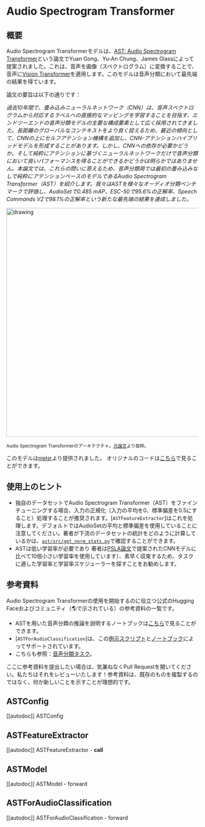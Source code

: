 <!--Copyright 2022 The HuggingFace Team. All rights reserved.

Licensed under the Apache License, Version 2.0 (the "License"); you may not use this file except in compliance with
the License. You may obtain a copy of the License at

http://www.apache.org/licenses/LICENSE-2.0

Unless required by applicable law or agreed to in writing, software distributed under the License is distributed on
an "AS IS" BASIS, WITHOUT WARRANTIES OR CONDITIONS OF ANY KIND, either express or implied. See the License for the
specific language governing permissions and limitations under the License.

⚠️ Note that this file is in Markdown but contain specific syntax for our doc-builder (similar to MDX) that may not be
rendered properly in your Markdown viewer.

-->

# Audio Spectrogram Transformer

## 概要

Audio Spectrogram Transformerモデルは、[AST: Audio Spectrogram Transformer](https://huggingface.co/papers/2104.01778)という論文でYuan Gong、Yu-An Chung、James Glassによって提案されました。これは、音声を画像（スペクトログラム）に変換することで、音声に[Vision Transformer](vit)を適用します。このモデルは音声分類において最先端の結果を得ています。

論文の要旨は以下の通りです：

*過去10年間で、畳み込みニューラルネットワーク（CNN）は、音声スペクトログラムから対応するラベルへの直接的なマッピングを学習することを目指す、エンドツーエンドの音声分類モデルの主要な構成要素として広く採用されてきました。長距離のグローバルなコンテキストをより良く捉えるため、最近の傾向として、CNNの上にセルフアテンション機構を追加し、CNN-アテンションハイブリッドモデルを形成することがあります。しかし、CNNへの依存が必要かどうか、そして純粋にアテンションに基づくニューラルネットワークだけで音声分類において良いパフォーマンスを得ることができるかどうかは明らかではありません。本論文では、これらの問いに答えるため、音声分類用では最初の畳み込みなしで純粋にアテンションベースのモデルであるAudio Spectrogram Transformer（AST）を紹介します。我々はASTを様々なオーディオ分類ベンチマークで評価し、AudioSetで0.485 mAP、ESC-50で95.6%の正解率、Speech Commands V2で98.1%の正解率という新たな最先端の結果を達成しました。*

<img src="https://huggingface.co/datasets/huggingface/documentation-images/resolve/main/transformers/model_doc/audio_spectogram_transformer_architecture.png"
alt="drawing" width="600"/>

<small> Audio Spectrogram Transformerのアーキテクチャ。<a href="https://huggingface.co/papers/2104.01778">元論文</a>より抜粋。</small>

このモデルは[nielsr](https://huggingface.co/nielsr)より提供されました。
オリジナルのコードは[こちら](https://github.com/YuanGongND/ast)で見ることができます。

## 使用上のヒント

- 独自のデータセットでAudio Spectrogram Transformer（AST）をファインチューニングする場合、入力の正規化（入力の平均を0、標準偏差を0.5にすること）処理することが推奨されます。[`ASTFeatureExtractor`]はこれを処理します。デフォルトではAudioSetの平均と標準偏差を使用していることに注意してください。著者が下流のデータセットの統計をどのように計算しているかは、[`ast/src/get_norm_stats.py`](https://github.com/YuanGongND/ast/blob/master/src/get_norm_stats.py)で確認することができます。
- ASTは低い学習率が必要であり 著者は[PSLA論文](https://huggingface.co/papers/2102.01243)で提案されたCNNモデルに比べて10倍小さい学習率を使用しています）、素早く収束するため、タスクに適した学習率と学習率スケジューラーを探すことをお勧めします。

## 参考資料

Audio Spectrogram Transformerの使用を開始するのに役立つ公式のHugging Faceおよびコミュニティ（🌎で示されている）の参考資料の一覧です。

<PipelineTag pipeline="audio-classification"/>

- ASTを用いた音声分類の推論を説明するノートブックは[こちら](https://github.com/NielsRogge/Transformers-Tutorials/tree/master/AST)で見ることができます。
- [`ASTForAudioClassification`]は、この[例示スクリプト](https://github.com/huggingface/transformers/tree/main/examples/pytorch/audio-classification)と[ノートブック](https://colab.research.google.com/github/huggingface/notebooks/blob/main/examples/audio_classification.ipynb)によってサポートされています。
- こちらも参照：[音声分類タスク](../tasks/audio_classification)。

ここに参考資料を提出したい場合は、気兼ねなくPull Requestを開いてください。私たちはそれをレビューいたします！参考資料は、既存のものを複製するのではなく、何か新しいことを示すことが理想的です。

## ASTConfig

[[autodoc]] ASTConfig

## ASTFeatureExtractor

[[autodoc]] ASTFeatureExtractor
    - __call__

## ASTModel

[[autodoc]] ASTModel
    - forward

## ASTForAudioClassification

[[autodoc]] ASTForAudioClassification
    - forward
